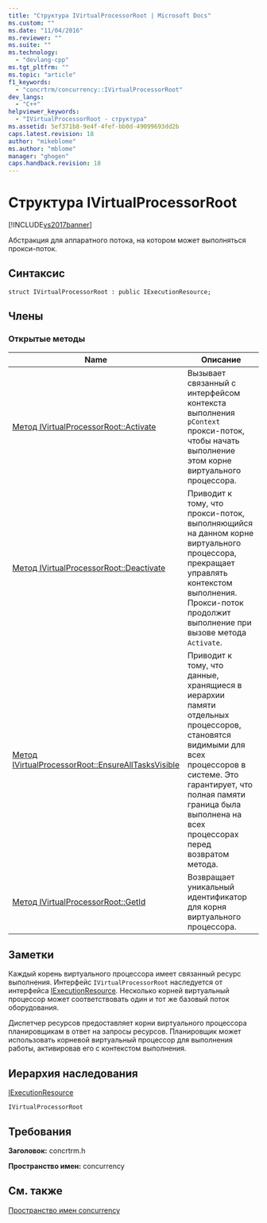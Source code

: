 ```yaml
---
title: "Структура IVirtualProcessorRoot | Microsoft Docs"
ms.custom: ""
ms.date: "11/04/2016"
ms.reviewer: ""
ms.suite: ""
ms.technology: 
  - "devlang-cpp"
ms.tgt_pltfrm: ""
ms.topic: "article"
f1_keywords: 
  - "concrtrm/concurrency::IVirtualProcessorRoot"
dev_langs: 
  - "C++"
helpviewer_keywords: 
  - "IVirtualProcessorRoot - структура"
ms.assetid: 5ef371b8-9e4f-4fef-bb0d-49099693dd2b
caps.latest.revision: 18
author: "mikeblome"
ms.author: "mblome"
manager: "ghogen"
caps.handback.revision: 18
---
```

# Структура IVirtualProcessorRoot
[!INCLUDE[vs2017banner](../../../assembler/inline/includes/vs2017banner.md)]

Абстракция для аппаратного потока, на котором может выполняться прокси\-поток.  
  
## Синтаксис  
  
```  
struct IVirtualProcessorRoot : public IExecutionResource;  
```  
  
## Члены  
  
### Открытые методы  
  
|Name|Описание|  
|----------|--------------|  
|[Метод IVirtualProcessorRoot::Activate](../Topic/IVirtualProcessorRoot::Activate%20Method.md)|Вызывает связанный с интерфейсом контекста выполнения `pContext` прокси\-поток, чтобы начать выполнение этом корне виртуального процессора.|  
|[Метод IVirtualProcessorRoot::Deactivate](../Topic/IVirtualProcessorRoot::Deactivate%20Method.md)|Приводит к тому, что прокси\-поток, выполняющийся на данном корне виртуального процессора, прекращает управлять контекстом выполнения.  Прокси\-поток продолжит выполнение при вызове метода `Activate`.|  
|[Метод IVirtualProcessorRoot::EnsureAllTasksVisible](../Topic/IVirtualProcessorRoot::EnsureAllTasksVisible%20Method.md)|Приводит к тому, что данные, хранящиеся в иерархии памяти отдельных процессоров, становятся видимыми для всех процессоров в системе.  Это гарантирует, что полная памяти граница была выполнена на всех процессорах перед возвратом метода.|  
|[Метод IVirtualProcessorRoot::GetId](../Topic/IVirtualProcessorRoot::GetId%20Method.md)|Возвращает уникальный идентификатор для корня виртуального процессора.|  
  
## Заметки  
 Каждый корень виртуального процессора имеет связанный ресурс выполнения.  Интерфейс `IVirtualProcessorRoot` наследуется от интерфейса [IExecutionResource](../../../parallel/concrt/reference/iexecutionresource-structure.md).  Несколько корней виртуальный процессор может соответствовать один и тот же базовый поток оборудования.  
  
 Диспетчер ресурсов предоставляет корни виртуального процессора планировщикам в ответ на запросы ресурсов.  Планировщик может использовать корневой виртуальный процессор для выполнения работы, активировав его с контекстом выполнения.  
  
## Иерархия наследования  
 [IExecutionResource](../../../parallel/concrt/reference/iexecutionresource-structure.md)  
  
 `IVirtualProcessorRoot`  
  
## Требования  
 **Заголовок:** concrtrm.h  
  
 **Пространство имен:** concurrency  
  
## См. также  
 [Пространство имен concurrency](../../../parallel/concrt/reference/concurrency-namespace.md)